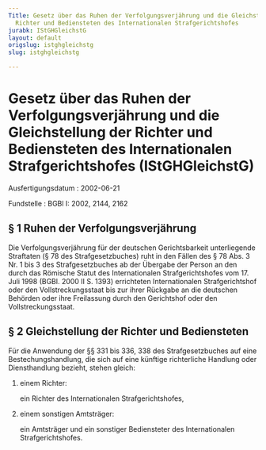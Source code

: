 ```yaml
---
Title: Gesetz über das Ruhen der Verfolgungsverjährung und die Gleichstellung der
  Richter und Bediensteten des Internationalen Strafgerichtshofes
jurabk: IStGHGleichstG
layout: default
origslug: istghgleichstg
slug: istghgleichstg

---
```


# Gesetz über das Ruhen der Verfolgungsverjährung und die Gleichstellung der Richter und Bediensteten des Internationalen Strafgerichtshofes (IStGHGleichstG)

Ausfertigungsdatum
:   2002-06-21

Fundstelle
:   BGBl I: 2002, 2144, 2162



## § 1 Ruhen der Verfolgungsverjährung

Die Verfolgungsverjährung für der deutschen Gerichtsbarkeit
unterliegende Straftaten (§ 78 des Strafgesetzbuches) ruht in den
Fällen des § 78 Abs. 3 Nr. 1 bis 3 des Strafgesetzbuches ab der
Übergabe der Person an den durch das Römische Statut des
Internationalen Strafgerichtshofes vom 17. Juli 1998 (BGBl. 2000 II S.
1393) errichteten Internationalen Strafgerichtshof oder den
Vollstreckungsstaat bis zur ihrer Rückgabe an die deutschen Behörden
oder ihre Freilassung durch den Gerichtshof oder den
Vollstreckungsstaat.


## § 2 Gleichstellung der Richter und Bediensteten

Für die Anwendung der §§ 331 bis 336, 338 des Strafgesetzbuches auf
eine Bestechungshandlung, die sich auf eine künftige richterliche
Handlung oder Diensthandlung bezieht, stehen gleich:

1.  einem Richter:

    ein Richter des Internationalen Strafgerichtshofes,


2.  einem sonstigen Amtsträger:

    ein Amtsträger und ein sonstiger Bediensteter des Internationalen
    Strafgerichtshofes.




